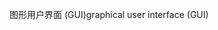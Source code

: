 <span data-ttu-id="a2ca1-101">图形用户界面 (GUI)</span><span class="sxs-lookup"><span data-stu-id="a2ca1-101">graphical user interface (GUI)</span></span>